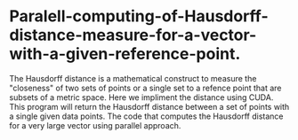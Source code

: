 # Paralell-computing-of-Hausdorff-distance-measure-for-a-vector-with-a-given-reference-point.
The Hausdorff distance is a mathematical construct to measure the "closeness" of two sets of points or a single set to a refence point that are subsets of a metric space. Here we impliment  the distance using CUDA. This program will return the Hausdorff distance between a set of points with a single given data points. The code that computes the  Hausdorff distance  for a very large vector using parallel approach.
